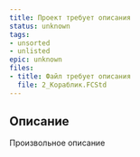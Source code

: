 ```yaml
---
title: Проект требует описания
status: unknown
tags:
- unsorted
- unlisted
epic: unknown
files:
- title: Файл требует описания
  file: 2_Кораблик.FCStd
---
```



## Описание

Произвольное описание